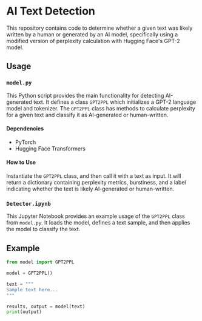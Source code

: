 # AI Text Detection

This repository contains code to determine whether a given text was likely written by a human or generated by an AI model, specifically using a modified version of perplexity calculation with Hugging Face's GPT-2 model.

## Usage

### `model.py`

This Python script provides the main functionality for detecting AI-generated text. It defines a class `GPT2PPL` which initializes a GPT-2 language model and tokenizer. The `GPT2PPL` class has methods to calculate perplexity for a given text and classify it as AI-generated or human-written.

#### Dependencies

- PyTorch
- Hugging Face Transformers

#### How to Use

Instantiate the `GPT2PPL` class, and then call it with a text as input. It will return a dictionary containing perplexity metrics, burstiness, and a label indicating whether the text is likely AI-generated or human-written.

### `Detector.ipynb`

This Jupyter Notebook provides an example usage of the `GPT2PPL` class from `model.py`. It loads the model, defines a text sample, and then applies the model to classify the text.

## Example

```python
from model import GPT2PPL

model = GPT2PPL()

text = """
Sample text here...
"""

results, output = model(text)
print(output)
```